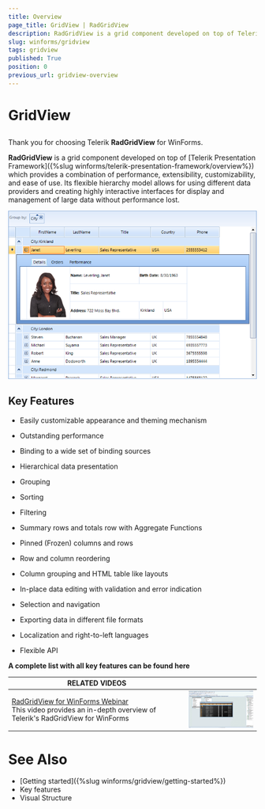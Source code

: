 ```yaml
---
title: Overview
page_title: GridView | RadGridView
description: RadGridView is a grid component developed on top of Telerik Presentation Framework which provides a combination of performance, extensibility, customizability, and ease of use.
slug: winforms/gridview
tags: gridview
published: True
position: 0
previous_url: gridview-overview
---
```


# GridView



## 

Thank you for choosing Telerik __RadGridView__ for WinForms.

__RadGridView__ is a grid component developed on top of [Telerik Presentation Framework]({%slug winforms/telerik-presentation-framework/overview%}) which provides a combination of performance, extensibility, customizability, and ease of use. Its flexible hierarchy model allows for using different data providers and creating highly interactive interfaces for display and management of large data without performance lost. 

![gridview-overview 001](images/gridview-overview001.png)

## Key Features

* Easily customizable appearance and theming mechanism
            

* Outstanding performance
            

* Binding to a wide set of binding sources
            

* Hierarchical data presentation
            

* Grouping
            

* Sorting
            

* Filtering
            

* Summary rows and totals row with Aggregate Functions
            

* Pinned (Frozen) columns and rows
            

* Row and column reordering
            

* Column grouping and HTML table like layouts
            

* In-place data editing with validation and error indication
            

* Selection and navigation
            

* Exporting data in different file formats
            

* Localization and right-to-left languages
            

* Flexible API
            

__A complete list with all key features can be found here__


| RELATED VIDEOS |  |
| ------ | ------ |
|[RadGridView for WinForms Webinar](http://tv.telerik.com/watch/winforms/webinar/radgridview-for-winforms-webinar)<br>This video provides an in-depth overview of Telerik's RadGridView for WinForms|![gridview-overview 002](images/gridview-overview002.png)|

# See Also

 * [Getting started]({%slug winforms/gridview/getting-started%})
 * Key features
 * Visual Structure
